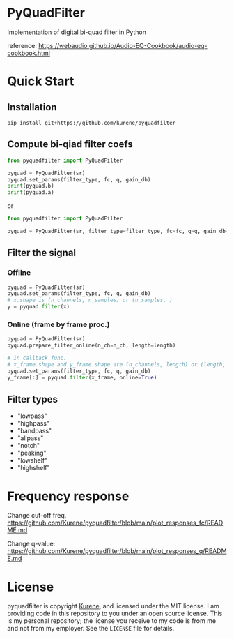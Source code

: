 # PyQuadFilter

Implementation of digital bi-quad filter in Python

reference:
https://webaudio.github.io/Audio-EQ-Cookbook/audio-eq-cookbook.html


# Quick Start

## Installation
```
pip install git+https://github.com/kurene/pyquadfilter
```

## Compute bi-qiad filter coefs
```python
from pyquadfilter import PyQuadFilter

pyquad = PyQuadFilter(sr)
pyquad.set_params(filter_type, fc, q, gain_db)
print(pyquad.b)
print(pyquad.a) 
```

or

```python
from pyquadfilter import PyQuadFilter

pyquad = PyQuadFilter(sr, filter_type=filter_type, fc=fc, q=q, gain_db=gain_db)
```

## Filter the signal
### Offline
```python
pyquad = PyQuadFilter(sr)
pyquad.set_params(filter_type, fc, q, gain_db)
# x.shape is (n_channels, n_samples) or (n_samples, )
y = pyquad.filter(x)
```

### Online (frame by frame proc.)
```python
pyquad = PyQuadFilter(sr)
pyquad.prepare_filter_online(n_ch=n_ch, length=length)

# in callback func.
# x_frame.shape and y_frame.shape are (n_channels, length) or (length, )
pyquad.set_params(filter_type, fc, q, gain_db)
y_frame[:] = pyquad.filter(x_frame, online=True)
```

## Filter types
- "lowpass"
- "highpass"
- "bandpass"
- "allpass"
- "notch"
- "peaking"
- "lowshelf"
- "highshelf"

# Frequency response
Change cut-off freq.
https://github.com/Kurene/pyquadfilter/blob/main/plot_responses_fc/README.md

Change q-value:
https://github.com/Kurene/pyquadfilter/blob/main/plot_responses_q/README.md


# License
pyquadfilter is copyright [Kurene](https://twitter.com/_kurene), and licensed under
the MIT license.  I am providing code in this repository to you under an open
source license.  This is my personal repository; the license you receive to
my code is from me and not from my employer. See the `LICENSE` file for details.
